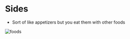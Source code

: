 Sides
=====

-   Sort of like appetizers but you eat them with other foods

![foods](https://images.pexels.com/photos/1475/food-vegetables-italian-restaurant.jpg?w=315&h=237&dpr=2&auto=compress&cs=tinysrgb)
